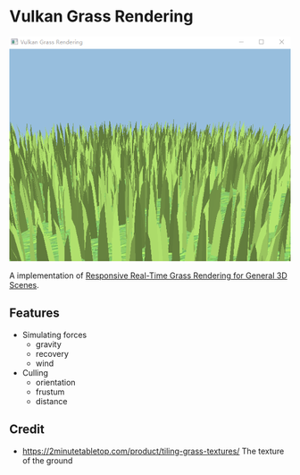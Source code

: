 Vulkan Grass Rendering
========================

![](img/demo.gif)

A implementation of  [Responsive Real-Time Grass Rendering for General 3D Scenes](https://www.cg.tuwien.ac.at/research/publications/2017/JAHRMANN-2017-RRTG/JAHRMANN-2017-RRTG-draft.pdf).

## Features

- Simulating forces
  -  gravity
  -  recovery
  -  wind
- Culling
  -  orientation
  -  frustum
  -  distance

## Credit

* https://2minutetabletop.com/product/tiling-grass-textures/ The texture of the ground
